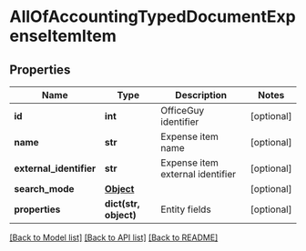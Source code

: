 # AllOfAccountingTypedDocumentExpenseItemItem

## Properties
Name | Type | Description | Notes
------------ | ------------- | ------------- | -------------
**id** | **int** | OfficeGuy identifier | [optional] 
**name** | **str** | Expense item name | [optional] 
**external_identifier** | **str** | Expense item external identifier | [optional] 
**search_mode** | [**Object**](Object.md) |  | [optional] 
**properties** | **dict(str, object)** | Entity fields | [optional] 

[[Back to Model list]](../README.md#documentation-for-models) [[Back to API list]](../README.md#documentation-for-api-endpoints) [[Back to README]](../README.md)


